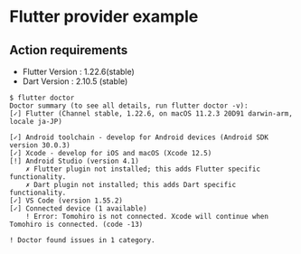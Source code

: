 # Flutter provider example

## Action requirements

- Flutter Version : 1.22.6(stable)
- Dart Version : 2.10.5 (stable)

```
$ flutter doctor
Doctor summary (to see all details, run flutter doctor -v):
[✓] Flutter (Channel stable, 1.22.6, on macOS 11.2.3 20D91 darwin-arm, locale ja-JP)

[✓] Android toolchain - develop for Android devices (Android SDK version 30.0.3)
[✓] Xcode - develop for iOS and macOS (Xcode 12.5)
[!] Android Studio (version 4.1)
    ✗ Flutter plugin not installed; this adds Flutter specific functionality.
    ✗ Dart plugin not installed; this adds Dart specific functionality.
[✓] VS Code (version 1.55.2)
[✓] Connected device (1 available)
    ! Error: Tomohiro is not connected. Xcode will continue when Tomohiro is connected. (code -13)

! Doctor found issues in 1 category.
```
